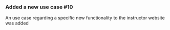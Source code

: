 ###  Added a new use case #10 
An use case regarding a specific new functionality to the instructor website was added
